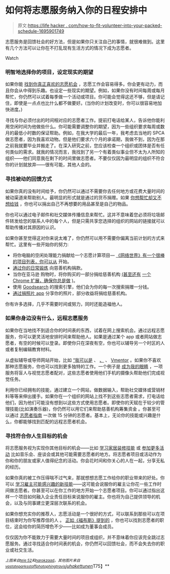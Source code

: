 # 如何将志愿服务纳入你的日程安排中

> 原文:[https://life hacker . com/how-to-fit-volunteer-into-your-packed-schedule-1695901749](https://lifehacker.com/how-to-fit-volunteering-into-your-packed-schedule-1695901749)

志愿服务是回馈社会的好方法，但是如果你只关注自己的事情，就很难做到。这里有几个方法可以让你在不打乱现有生活方式的情况下成为志愿者。

Watch

### **明智地选择你的项目，设定现实的期望**

如果你能 [找到你真正喜欢的志愿机会](https://lifehacker.com/how-to-find-a-volunteer-gig-youll-actually-enjoy-5938432) ，志愿工作会容易得多。你会更有动力，而且你会从中得到乐趣。也设定一些现实的期望。例如，如果你没有时间每周或每月帮忙，你仍然可以试着每季做一个活动或项目。你可能会觉得这还不够，但是请记住，即使是一点点也比什么都不做要好。(当你的计划改变时，你可以很容易地加快进度。)

寻找与你必须付出的时间相对应的志愿者工作。提前打电话给某人，告诉他你能利用空闲时间为他做些什么。你可能需要调整你的期望，因为一些组织要求每周或数月的最低小时数的保证帮助。例如，在我大学的最后一年，我考虑去当地的 SPCA 做志愿者，因为我喜欢动物。但是他们要求六个月的承诺期，我做不到，因为在那之前我就要毕业并搬走了。在深入研究之前，您应该检查一个组织或团体是否有任何类似的需求。就我的情况而言，我找到了另一个有着类似事业但不太为人所知的组织——他们同意我在剩下的时间里做志愿者。不要仅仅因为最明显的组织不符合你的计划就放弃——很有可能，其他人会的。

### **寻找被动的回馈方式**

如果你真的没有时间给予，你仍然可以通过不需要你去任何地方或花费大量时间的被动渠道来帮助别人。最明显的形式就是通过的货币捐赠。如果 [你想帮忙却又不想给钱](http://lifehacker.com/how-can-i-contribute-to-charities-without-donating-mone-1450001098) ，你也可以捐出自己不再想要的用品甚至是自己的物品。

你也可以通过电子邮件和社交媒体传播信息来帮忙。这并不意味着您必须将垃圾邮件转发给您的联系人中的每个人，但是只需共享您选择的组织的网站的链接就可以帮助传播对其原因的认识。

如果你甚至觉得这对你来说太难了，你仍然可以用不需要你偏离当前计划的方式来帮忙。这里有一些开始你的努力:

*   将你电脑的空闲处理能力捐献给一个志愿计算项目— [《网络世界》有一个很棒的项目列表，你可以从](http://www.networkworld.com/article/2247149/data-center/12-cool-ways-to-donate-your-pc-s-spare-processing-power.html) 开始。
*   [通过你的日常锻炼](http://lifehacker.com/charity-miles-donates-money-to-charity-every-time-you-r-1670370216) 向慈善机构捐款。
*   当你在亚马逊 购物时，将你购买的一部分捐给慈善机构 [(甚至还有](http://lifehacker.com/amazon-will-donate-part-of-your-purchases-to-your-favor-1455058287) [一个 Chrome 扩展，确保你总是做](http://lifehacker.com/smile-always-automatically-loads-amazons-free-charity-1462985026) )。
*   使用 [Goodsearch](http://www.goodsearch.com/) 的搜索引擎，他们会为你的每一次搜索捐赠一分钱。
*   [通过捐照片 app](http://lifehacker.com/donate-a-photo-makes-a-donation-to-charity-when-you-upl-1673284145) 分享你的照片，部分收益将捐给慈善机构。

你有许多选择，几乎不需要时间或努力，同时还能造福他人。

### **如果你身边没有什么，远程志愿服务**

如果你在当地找不到适合你的时间表的东西，试着在网上搜索机会。通过远程志愿服务，你可以更灵活地安排时间来帮助他人。如果是通过某个 app 或者网站做志愿者，有空的时候可以登录。即使你只在深夜有空，你也可以辅导另一个时区的人或者复制编辑教育材料。

从虚拟辅导或导师网站开始，比如 [“我可以是](http://www.icouldbe.org/) 、 [、](http://www.achievementadvocate.org/) 、 [Vmentor](http://www.vmentor.com/) 。如果你不喜欢那种志愿服务，你也可以找到更多独特的工作。一个例子是 [成为我的眼睛](http://lifehacker.com/be-my-eyes-pairs-volunteers-with-blind-people-who-need-1680750310) ，一项服务将盲人与视觉志愿者配对，这些志愿者使用他们手机的摄像头帮助他们完成视觉任务。

利用你已经拥有的技能，通过建立一个网站，做数据输入，帮助社交媒体或营销材料等等来伸出援手。如果你在一个组织的网站上找不到这些志愿者需求，打电话给他们，因为他们可能没有想到以这些方式使用志愿者。即使你的天赋在于较少的管理技能(比如演奏乐器)，你仍然可以用它们来帮助慈善机构筹集资金 。你甚至可以通过 [志愿者指南](http://www.volunteerguide.org/) 一次做 15 分钟的志愿者。基本上，无论你的技能或兴趣是什么，你都能够找到匹配的远程志愿者机会。

### **寻找符合你人生目标的机会**

将志愿服务视为实现你其他目标的机会——比如 [学习家居装修技能](https://lifehacker.com/where-can-i-learn-home-improvement-skills-1535195959) 或 [参加更多活动](http://lifehacker.com/get-into-events-for-free-by-volunteering-5994641) 比如音乐会、座谈会或其他可能需要志愿者的地方。将志愿者项目或活动作为你和你的朋友或家人值得纪念的活动。你会花时间和你关心的人在一起，分享无私的经历。

如果你真的被工作压得喘不过气来，那就想想志愿工作给你的职业带来的好处。你可以 [学习雇主可能感兴趣的新技能](https://lifehacker.com/learn-the-skills-employers-want-by-volunteering-5940202)——这可能会说服你的雇主让你花一些工作时间做志愿者。你甚至可以在你工作的地方开始一个志愿者项目。你可以通过指出这样一个项目如何融入企业责任目标来说服你的雇主。你也将为自己提供领导的机会，以及与同事建立更深层次联系的机会。

如果你想充实你的推荐人，志愿活动是一个很好的方式，可以联系到那些可以在项目结束时为你写推荐信的人 。 [正如《福布斯》提到的](http://www.forbes.com/sites/dailymuse/2014/01/29/3-volunteer-opportunities-that-will-seriously-boost-your-career/) ，你也可以找到志愿者的职位，这会给你的简历增色不少——比如成为董事会成员。

仅仅因为你不能致力于需要大量时间的项目或组织，并不意味着你应该完全跳过志愿服务。通过寻找适合你时间表的机会，你仍然可以回馈社会，而不会失去你的职业或社交生活。

*<small>上图来自</small>*[*<small>tele 52</small>*](http://www.shutterstock.com/pic.mhtml?id=73050316&src=id)*<small>和</small>*[*<small>narokzaad</small>*](http://www.shutterstock.com/pic.mhtml?id=147803801&src=id)*<small>。其他图片来自</small>*[<small>*vastateparksstaff*</small>](https://www.flickr.com/photos/vastateparksstaff/16531319103/)<small></small>*[<small>*photophingtravis*</small>](https://www.flickr.com/photos/photographingtravis/16794640068/)<small></small>*[*juhakettunen*](https://www.flickr.com/photos/juhakettunen/16576695699/)T75】**